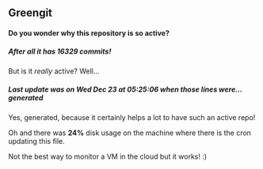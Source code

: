 ## Greengit

#### Do you wonder why this repository is so active?

##### After all it has 16329 commits!

But is it *really* active? Well...

##### Last update was on Wed Dec 23 at 05:25:06 when those lines were... generated

Yes, generated, because it certainly helps a lot to have such an active repo!

Oh and there was **24%** disk usage on the machine
where there is the cron updating this file.

Not the best way to monitor a VM in the cloud but it works! :)
